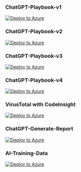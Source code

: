 ### ChatGPT-Playbook-v1  
[![Deploy to Azure](https://aka.ms/deploytoazurebutton)](https://portal.azure.com/#create/Microsoft.Template/uri/https%3A%2F%2Fraw.githubusercontent.com%2FPavel-Hrabec%2FAI-for-CyberSecurity%2Fmain%2FPlaybooks%2FChatGPT-Playbook-v1.json)

### ChatGPT-Playbook-v2  
[![Deploy to Azure](https://aka.ms/deploytoazurebutton)](https://portal.azure.com/#create/Microsoft.Template/uri/https%3A%2F%2Fraw.githubusercontent.com%2FPavel-Hrabec%2FAI-for-CyberSecurity%2Fmain%2FPlaybooks%2FChatGPT-Playbook-v2.json)

### ChatGPT-Playbook-v3  
[![Deploy to Azure](https://aka.ms/deploytoazurebutton)](https://portal.azure.com/#create/Microsoft.Template/uri/https%3A%2F%2Fraw.githubusercontent.com%2FPavel-Hrabec%2FAI-for-CyberSecurity%2Fmain%2FPlaybooks%2FChatGPT-Playbook-v3.json)

### ChatGPT-Playbook-v4  
[![Deploy to Azure](https://aka.ms/deploytoazurebutton)](https://portal.azure.com/#create/Microsoft.Template/uri/https%3A%2F%2Fraw.githubusercontent.com%2FPavel-Hrabec%2FAI-for-CyberSecurity%2Fmain%2FPlaybooks%2FChatGPT-Playbook-v4.json)

### VirusTotal with CodeInsight  
[![Deploy to Azure](https://aka.ms/deploytoazurebutton)](https://portal.azure.com/#create/Microsoft.Template/uri/https%3A%2F%2Fraw.githubusercontent.com%2FPavel-Hrabec%2FAI-for-CyberSecurity%2Fmain%2FPlaybooks%2FVirusTotal-CodeInsight.json)

### ChatGPT-Generate-Report  
[![Deploy to Azure](https://aka.ms/deploytoazurebutton)](https://portal.azure.com/#create/Microsoft.Template/uri/https%3A%2F%2Fraw.githubusercontent.com%2FPavel-Hrabec%2FAI-for-CyberSecurity%2Fmain%2FPlaybooks%2FChatGPT-Generate-Report.json)

### AI-Training-Data
[![Deploy to Azure](https://aka.ms/deploytoazurebutton)](https://portal.azure.com/#create/Microsoft.Template/uri/https%3A%2F%2Fraw.githubusercontent.com/Pavel-Hrabec/AI-for-CyberSecurity/refs/heads/main/Playbooks/AI-Training-Data.json)
